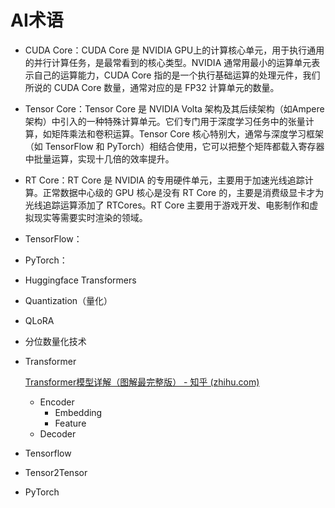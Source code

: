 # AI术语

- CUDA Core：CUDA Core 是 NVIDIA GPU上的计算核心单元，用于执行通用的并行计算任务，是最常看到的核心类型。NVIDIA 通常用最小的运算单元表示自己的运算能力，CUDA Core 指的是一个执行基础运算的处理元件，我们所说的 CUDA Core 数量，通常对应的是 FP32 计算单元的数量。
- Tensor Core：Tensor Core 是 NVIDIA Volta 架构及其后续架构（如Ampere架构）中引入的一种特殊计算单元。它们专门用于深度学习任务中的张量计算，如矩阵乘法和卷积运算。Tensor Core 核心特别大，通常与深度学习框架（如 TensorFlow 和 PyTorch）相结合使用，它可以把整个矩阵都载入寄存器中批量运算，实现十几倍的效率提升。
- RT Core：RT Core 是 NVIDIA 的专用硬件单元，主要用于加速光线追踪计算。正常数据中心级的 GPU 核心是没有 RT Core 的，主要是消费级显卡才为光线追踪运算添加了 RTCores。RT Core 主要用于游戏开发、电影制作和虚拟现实等需要实时渲染的领域。
- TensorFlow：
- PyTorch：

- Huggingface Transformers

- Quantization（量化）

- QLoRA
- 分位数量化技术





- Transformer

  [Transformer模型详解（图解最完整版） - 知乎 (zhihu.com)](https://zhuanlan.zhihu.com/p/338817680)

  - Encoder
    - Embedding
    - Feature
  - Decoder

- Tensorflow

- Tensor2Tensor

- PyTorch